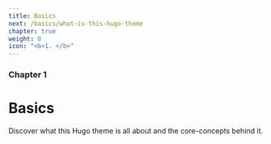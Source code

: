 ```yaml
---
title: Basics
next: /basics/what-is-this-hugo-theme
chapter: true
weight: 0
icon: "<b>1. </b>"
---
```


### Chapter 1

# Basics

Discover what this Hugo theme is all about and the core-concepts behind it.
